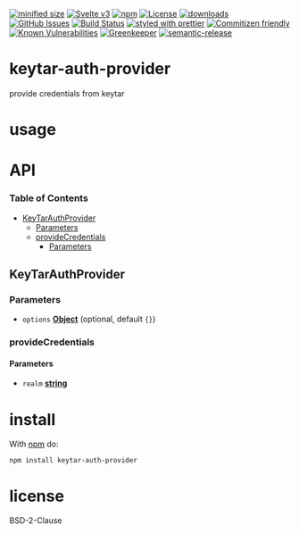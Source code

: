 [![minified size](https://badgen.net/bundlephobia/min/keytar-auth-provider)](https://bundlephobia.com/result?p=keytar-auth-provider)
[![Svelte v3](https://img.shields.io/badge/svelte-v3-orange.svg)](https://svelte.dev)
[![npm](https://img.shields.io/npm/v/keytar-auth-provider.svg)](https://www.npmjs.com/package/keytar-auth-provider)
[![License](https://img.shields.io/badge/License-BSD%203--Clause-blue.svg)](https://opensource.org/licenses/BSD-3-Clause)
[![downloads](http://img.shields.io/npm/dm/keytar-auth-provider.svg?style=flat-square)](https://npmjs.org/package/keytar-auth-provider)
[![GitHub Issues](https://img.shields.io/github/issues/arlac77/keytar-auth-provider.svg?style=flat-square)](https://github.com/arlac77/keytar-auth-provider/issues)
[![Build Status](https://secure.travis-ci.org/arlac77/keytar-auth-provider.png)](http://travis-ci.org/arlac77/keytar-auth-provider)
[![styled with prettier](https://img.shields.io/badge/styled_with-prettier-ff69b4.svg)](https://github.com/prettier/prettier)
[![Commitizen friendly](https://img.shields.io/badge/commitizen-friendly-brightgreen.svg)](http://commitizen.github.io/cz-cli/)
[![Known Vulnerabilities](https://snyk.io/test/github/arlac77/keytar-auth-provider/badge.svg)](https://snyk.io/test/github/arlac77/keytar-auth-provider)
[![Greenkeeper](https://badges.greenkeeper.io/arlac77/keytar-auth-provider.svg)](https://greenkeeper.io/)
[![semantic-release](https://img.shields.io/badge/%20%20%F0%9F%93%A6%F0%9F%9A%80-semantic--release-e10079.svg)](https://github.com/arlac77/keytar-auth-provider)

# keytar-auth-provider

provide credentials from keytar

# usage

# API

<!-- Generated by documentation.js. Update this documentation by updating the source code. -->

### Table of Contents

-   [KeyTarAuthProvider](#keytarauthprovider)
    -   [Parameters](#parameters)
    -   [provideCredentials](#providecredentials)
        -   [Parameters](#parameters-1)

## KeyTarAuthProvider

### Parameters

-   `options` **[Object](https://developer.mozilla.org/docs/Web/JavaScript/Reference/Global_Objects/Object)**  (optional, default `{}`)

### provideCredentials

#### Parameters

-   `realm` **[string](https://developer.mozilla.org/docs/Web/JavaScript/Reference/Global_Objects/String)** 

# install

With [npm](http://npmjs.org) do:

```shell
npm install keytar-auth-provider
```

# license

BSD-2-Clause
